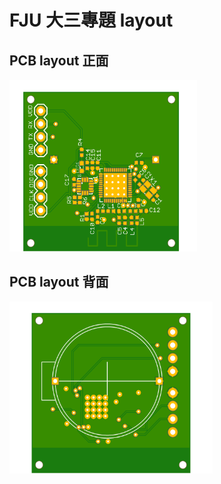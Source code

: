 # FJU 大三專題 layout

## PCB layout 正面
<p align="left">
    <img src="https://github.com/405250553/PCB-layout/blob/master/fju%20project/%E6%88%90%E5%93%81%E7%9B%B8%E9%97%9C%E6%AA%94%E6%A1%88/%E6%88%90%E5%93%81%E6%AD%A3%E9%9D%A2.png" alt="Sample"  width="300" height="275">
    <p align="left">
    </p>
</p>

## PCB layout 背面
<p align="left">
    <img src="https://github.com/405250553/PCB-layout/blob/master/fju%20project/%E6%88%90%E5%93%81%E7%9B%B8%E9%97%9C%E6%AA%94%E6%A1%88/%E6%88%90%E5%93%81%E8%83%8C%E9%9D%A2.png" alt="Sample"  width="325" height="275">
    <p align="left">
    </p>
</p>


